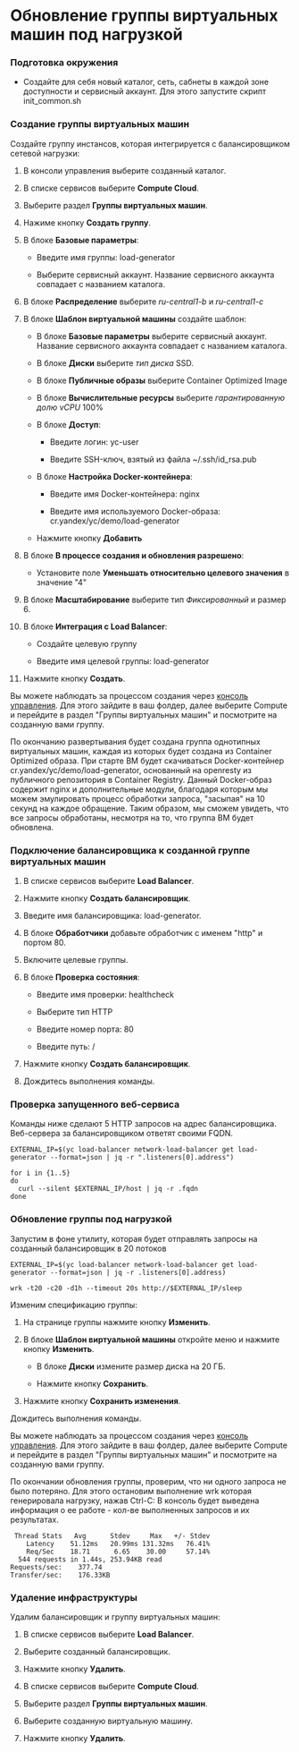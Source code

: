 # Обновление группы виртуальных машин под нагрузкой

### Подготовка окружения
* Создайте для себя новый каталог, сеть, сабнеты в каждой зоне доступности и сервисный аккаунт.
Для этого запустите скрипт init_common.sh

### Создание группы виртуальных машин

Создайте группу инстансов, которая интегрируется с балансировщиком сетевой нагрузки:

1. В консоли управления выберите созданный каталог.

1. В списке сервисов выберите **Compute Cloud**.

1. Выберите раздел **Группы виртуальных машин**.

1. Нажиме кнопку **Создать группу**.

1. В блоке **Базовые параметры**:

    * Введите имя группы: load-generator

    * Выберите сервисный аккаунт. Название сервисного аккаунта совпадает с названием каталога.

1. В блоке **Распределение** выберите *ru-central1-b* и *ru-central1-c*

1. В блоке **Шаблон виртуальной машины** создайте шаблон:

    * В блоке **Базовые параметры** выберите сервисный аккаунт. Название сервисного аккаунта совпадает с названием каталога.
    
    * В блоке **Диски** выберите *тип диска* SSD.

    * В блоке **Публичные образы** выберите Container Optimized Image

    * В блоке **Вычислительные ресурсы** выберите *гарантированную долю vCPU* 100%

    * В блоке **Доступ**:

        * Введите логин: yc-user

        * Введите SSH-ключ, взятый из файла ~/.ssh/id_rsa.pub

    * В блоке **Настройка Docker-контейнера**:

        * Введите имя Docker-контейнера: nginx

        * Введите имя используемого Docker-образа: cr.yandex/yc/demo/load-generator

    * Нажмите кнопку **Добавить**

1. В блоке **В процессе создания и обновления разрешено**:

    * Установите поле **Уменьшать относительно целевого значения** в значение "4"

1. В блоке **Масштабирование** выберите тип *Фиксированный* и размер 6.

1. В блоке **Интеграция с Load Balancer**:

    * Создайте целевую группу

    * Введите имя целевой группы: load-generator

1. Нажмите кнопку **Создать**.

Вы можете наблюдать за процессом создания через [консоль управления](https://console.cloud.yandex.ru/).
Для этого зайдите в ваш фолдер, далее выберите Сompute и перейдите в раздел "Группы виртуальных машин" и посмотрите на созданную вами группу.

По окончанию развертывания будет создана группа однотипных виртуальных машин, каждая из которых будет
создана из Container Optimized образа. При старте ВМ будет скачиваться Docker-контейнер cr.yandex/yc/demo/load-generator,
основанный на openresty из публичного репозитория в Container Registry. Данный Docker-образ содержит nginx и дополнительные модули,
благодаря которым мы можем эмулировать процесс обработки запроса, "засыпая" на 10 секунд на каждое обращение.
Таким образом, мы сможем увидеть, что все запросы обработаны, несмотря на то, что группа ВМ будет обновлена.

### Подключение балансировщика к созданной группе виртуальных машин

1. В списке сервисов выберите **Load Balancer**.

1. Нажмите кнопку **Создать балансировщик**.

1. Введите имя балансировщика: load-generator.

1. В блоке **Обработчики** добавьте обработчик с именем "http" и портом 80.

1. Включите целевые группы.

1. В блоке **Проверка состояния**:

    * Введите имя проверки: healthcheck

    * Выберите тип HTTP

    * Введите номер порта: 80

    * Введите путь: /

1. Нажмите кнопку **Создать балансировщик**.

1. Дождитесь выполнения команды.

### Проверка запущенного веб-сервиса

Команды ниже сделают 5 HTTP запросов на адрес балансировщика. Веб-сервера за балансировщиком ответят своими FQDN.

```
EXTERNAL_IP=$(yc load-balancer network-load-balancer get load-generator --format=json | jq -r ".listeners[0].address")

for i in {1..5}
do
  curl --silent $EXTERNAL_IP/host | jq -r .fqdn
done
```

### Обновление группы под нагрузкой

Запустим в фоне утилиту, которая будет отправлять запросы на созданный балансировщик в 20 потоков
```
EXTERNAL_IP=$(yc load-balancer network-load-balancer get load-generator --format=json | jq -r .listeners[0].address)

wrk -t20 -c20 -d1h --timeout 20s http://$EXTERNAL_IP/sleep 
```
Изменим спецификацию группы:

1. На странице группы нажмите кнопку **Изменить**.

1. В блоке **Шаблон виртуальной машины** откройте меню и нажмите кнопку **Изменить**.

   * В блоке **Диски** измените размер диска на 20 ГБ.
   
   * Нажмите кнопку **Сохранить**.

1. Нажмите кнопку **Сохранить изменения**.

Дождитесь выполнения команды.

Вы можете наблюдать за процессом создания через [консоль управления](https://console.cloud.yandex.ru/).
Для этого зайдите в ваш фолдер, далее выберите Сompute и перейдите в раздел "Группы виртуальных машин" и посмотрите на созданную вами группу.

По окончании обновления группы, проверим, что ни одного запроса не было потеряно. Для этого остановим выполнение wrk которая генерировала нагрузку, нажав Ctrl-C: В консоль будет выведена информация о ее работе - кол-ве выполненных запросов и их результатах.
```
 Thread Stats   Avg      Stdev     Max   +/- Stdev
    Latency    51.12ms   20.99ms 131.32ms   76.41%
    Req/Sec    18.71      6.65    30.00     57.14%
  544 requests in 1.44s, 253.94KB read
Requests/sec:    377.74
Transfer/sec:    176.33KB
```

### Удаление инфраструктуры

Удалим балансировщик и группу виртуальных машин:

1. В списке сервисов выберите **Load Balancer**.

1. Выберите созданный балансировщик.

1. Нажмите кнопку **Удалить**.

1. В списке сервисов выберите **Compute Cloud**.

1. Выберите раздел **Группы виртуальных машин**.

1. Выберите созданную виртуальную машину.

1. Нажмите кнопку **Удалить**.
